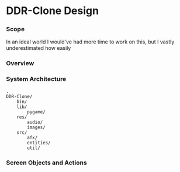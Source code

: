 # DDR-Clone Design

### Scope

In an ideal world I would've had more time to work on this, but I vastly underestimated how easily 

### Overview


### System Architecture
````
.
DDR-Clone/
    bin/
    lib/
        pygame/
    res/
        audio/
        images/
    src/
        afx/
        entities/
        util/
````


### Screen Objects and Actions


